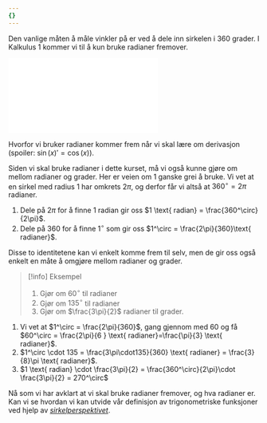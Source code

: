 ```yaml
---
{}
---
```

Den vanlige måten å måle vinkler på er ved å dele inn sirkelen i 360 grader. I Kalkulus 1 kommer vi til å kun bruke radianer fremover. 

![Definisjon - P.7.7 Radianer](Kapittel%20X%20-%20Definisjoner%20og%20teoremer/Definisjon%20-%20P.7.7%20Radianer.md)

Hvorfor vi bruker radianer kommer frem når vi skal lære om derivasjon (spoiler: $\sin(x)' = \cos(x)$).

Siden vi skal bruke radianer i dette kurset, må vi også kunne gjøre om mellom radianer og grader. Her er veien om $1$ ganske grei å bruke. Vi vet at en sirkel med radius $1$ har omkrets $2\pi$, og derfor får vi altså at $360^\circ = 2\pi$ radianer. 

1. Dele på $2\pi$ for å finne $1$ radian gir oss $1 \text{ radian} = \frac{360^\circ}{2\pi}$.
2. Dele på $360$ for å finne $1^\circ$ som gir oss $1^\circ = \frac{2\pi}{360}\text{ radianer}$.

Disse to identitetene kan vi enkelt komme frem til selv, men de gir oss også enkelt en måte å omgjøre mellom radianer og grader. 

> [!info] Eksempel 
> 1. Gjør om $60^\circ$ til radianer
> 2. Gjør om $135^\circ$ til radianer
> 3. Gjør om $\frac{3\pi}{2}$ radianer til grader.

1. Vi vet at $1^\circ = \frac{2\pi}{360}$, gang gjennom med $60$ og få $60^\circ = \frac{2\pi}{6 } \text{ radianer}=\frac{\pi}{3} \text{ radianer}$.
2. $1^\circ \cdot 135 = \frac{3\pi\cdot135}{360} \text{ radianer} = \frac{3}{8}\pi \text{ radianer}$.
3. $1 \text{ radian} \cdot \frac{3\pi}{2} = \frac{360^\circ}{2\pi}\cdot \frac{3\pi}{2} = 270^\circ$

Nå som vi har avklart at vi skal bruke radianer fremover, og hva radianer er. Kan vi se hvordan vi kan utvide vår definisjon av trigonometriske funksjoner ved hjelp av [*sirkelperspektivet*](Kapittel%200%20-%20innledende%20kapittel/P.7.2%20Trigonometriske%20funksjoner%20definert%20med%20sirkler.md).